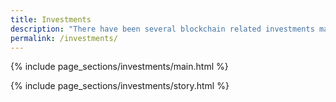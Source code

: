 ```yaml
---
title: Investments
description: "There have been several blockchain related investments made. The general thesis is that there are seven network effects taking place with Bitcoin."
permalink: /investments/
---
```


<!-- Main Section -->
{% include page_sections/investments/main.html %}
<!-- Story Section -->
{% include page_sections/investments/story.html %}
